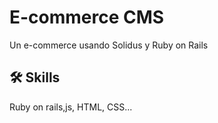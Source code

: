 
# E-commerce CMS

Un e-commerce usando Solidus y Ruby on Rails

## 🛠 Skills
Ruby on rails,js, HTML, CSS...

